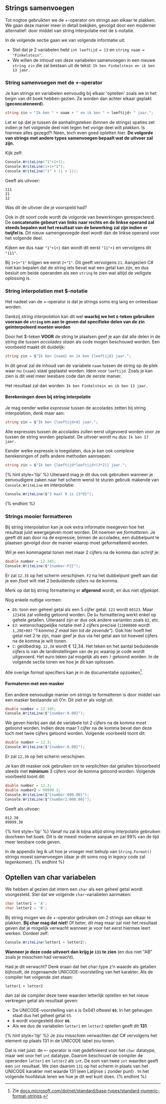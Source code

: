 ## Strings samenvoegen

Tot nogtoe gebruikten we de +-operator om strings aan elkaar te plakken. We gaan deze manier meer in detail bekijken, gevolgd door een moderner alternatief: door middel van string interpolatie met de ``$``-notatie.


In de volgende sectie gaan we van volgende informatie uit:

* Stel dat je 2 variabelen hebt ``int leeftijd = 13`` en ``string naam = "Finkelstein"``.
* We willen de inhoud van deze variabelen samenvoegen in een nieuwe ``string zin`` die zal bestaan uit de tekst: ``Ik ben Finkelstein en ik ben 13 jaar.``



### String samenvoegen met de +-operator

Je kan strings en variabelen eenvoudig bij elkaar 'optellen' zoals we in het begin van dit boek hebben gezien. Ze worden dan achter elkaar geplakt (**geconcateneerd**). 

```csharp
string zin = "Ik ben " + naam + " en ik ben " + leeftijd+ " jaar.";
```

Let er op dat je tussen de aanhalingsteken (binnen de strings) spaties zet indien je het volgende deel niet tegen het vorige deel wilt *plakken*. Is hiermee alles gezegd?! Neen, toch even goed opletten hier. **De volgorde van strings met andere types samenvoegen bepaalt wat de uitvoer zal zijn.** 

Kijk zelf:

```csharp
Console.WriteLine("1"+1+1);
Console.WriteLine(1+1+"1");
Console.WriteLine("1" + (1 + 1));
```

Geeft als uitvoer:


```text
111
21
12
```

Was dit de uitvoer die je voorspeld had?

Ook in dit soort code wordt de volgorde van bewerkingen gerespecteerd. De **concatenatie gebeurt van links naar rechts en de linkse operand zal steeds bepalen wat het resultaat van de bewerking zal zijn indien er twijfel is**. Dit nieuw samengevoegde deel wordt dan de linkse operand voor het volgende deel.

Kijken we dus naar ``"1"+1+1`` dan wordt dit eerst ``"11"+1`` en vervolgens dit ``"111"``.

Bij ``1+1+"1"`` krijgen we eerst ``2+"1"``. Dit geeft vervolgens ``21``. Aangezien C# niet kan bepalen dat de string iets bevat wat een getal kan zijn, en dus besluit om beide operanden als een ``string`` te zien wat altijd de veiligste oplossing is.



### String interpolation met $-notatie

Het nadeel van de +-operator is dat je strings soms erg lang en onleesbaar worden. 

Dankzij *string interpolation* kan dit wel **waarbij we het ``$``-teken gebruiken vooraan de ``string`` om aan te geven dat specifieke delen van de zin geïnterpoleerd moeten worden**

Door het $-teken **VOOR** de string te plaatsen geef je aan dat alle delen in de string die *tussen accolades staan* als code mogen beschouwd worden. Een voorbeeld maakt dit duidelijk:


```csharp
string zin = $"Ik ben {naam} en ik ben {leeftijd} jaar.";
```

In dit geval zal de inhoud van de variabele ``naam`` tussen de string op de plek waar nu ``{naam}`` staat geplaatst worden. Idem voor ``leeftijd``.
Zoals je kan zien is dit veel meer leesbare code dan de eerste manier.

Het resultaat zal dan worden: ``Ik ben Finkelstein en ik ben 13 jaar.``


#### Berekeningen doen bij string interpolatie

Je mag eender welke *expressie* tussen de accolades zetten bij string interpolation, denk maar aan:
```csharp
string zin = $"Ik ben {leeftijd+4} jaar.";
```

Alle expressies tussen de accolades zullen eerst uitgevoerd worden voor ze tussen de string worden geplaatst. De uitvoer wordt nu dus: ```Ik ben 17 jaar.```

Eender welke expressie is toegelaten, dus je kan ook complexe berekeningen of zelfs andere methoden aanroepen:


```csharp
string zin = $"Ik ben {leeftijd*leeftijd+(3*2)} jaar.";
```

{% hint style='tip' %}
Uiteraard mag je dit dus ook gebruiken wanneer je eenvoudigere zaken naar het scherm wenst te sturen gebruik makende van ``Console.WriteLine`` en interpolatie:


```csharp
Console.WriteLine($"3 maal 9 is {3*9}");
```
{% endhint %}



### Strings mooier formatteren

Bij string interpolation kan je ook extra informatie meegeven hoe het resultaat juist weergegeven moet worden. Dit noemen we *formatteren*. Je geeft dit aan door na de expressie, binnen de accolades, een dubbelpunt te plaatsen gevolgd door de manier waarop moet geformatteerd worden.

Wil je een kommagetal tonen met maar 2 cijfers na de komma dan schrijf je:

```csharp
double number = 12.345;
Console.WriteLine($"{number:F2}");
```

Er zal ``12.35`` op het scherm verschijnen. ``F2`` na het dubbelpunt geeft aan dat je een *float* wilt met 2 beduidende cijfers na de komma. 

Merk op dat bij string formattering er **afgerond** wordt, en dus niet *afgekapt*. 


Nog enkele nuttige vormen:

* ``D5``: toon een geheel getal als een 5 cijfer getal. ``123`` wordt ``00123``. Maar ``123456`` zal volledig getoond worden. De ``Dx`` formattering werkt enkel op gehele getallen. Uiteraard zijn er dus ook andere varianten zoals ``D2``, etc.
* ``E2``: wetenschappelijke notatie met 2 cijfers precisie (``12000000`` wordt ``1,20E+007`` *"1 komma 2 maal tien tot de zevende"*). Ook hier hoeft het getal niet 2 te zijn, maar geef je dus via het getal aan tot hoeveel cijfers na de komma je wilt tonen.
* ``C``: geldbedrag. ``12,34`` wordt € 12,34. Het teken en het aantal beduidende cijfers is van de landinstellingen van de pc waarop je code wordt uitgevoerd. Het euro teken zal mogelijk als een ``?`` getoond worden. In de volgende sectie tonen we hoe je dit kan oplossen.

Alle overige format specifiers kan je in de documentatie opzoeken[^formatdoc].

[^formatdoc]: Zie [docs.microsoft.com/dotnet/standard/base-types/standard-numeric-format-strings](https://docs.microsoft.com/dotnet/standard/base-types/standard-numeric-format-strings).

<!-- \newpage -->


#### Formateren met een masker

Een andere eenvoudige manier om strings te formatteren is door middel van een masker bestaande uit 0'n. Dit ziet er als volgt uit:

```csharp
double number = 12.345;
Console.WriteLine($"{number:0.00}");
```

We geven hierbij aan dat de variabele tot 2 cijfers na de komma moet getoond worden. Indien deze maar 1 cijfer na de komma bevat dan deze toch met twee cijfers getoond worden. Volgende voorbeeld toont dit:

```csharp
double number = 12.3;
Console.WriteLine($"{number:0.00}");
```

Er zal ``12,30`` op het scherm verschijnen.

Je kan dit masker ook gebruiken om te verplichten dat getallen bijvoorbeeld steeds met **minimum** 3 cijfers voor de komma getoond worden. Volgende voorbeeld toont dit:

```csharp
double number = 12.3;
double number2 = 99999.3;
Console.WriteLine($"{number:000.00}");
Console.WriteLine($"{number2:000.00}");
```

Geeft als uitvoer:
```text
012.30
99999.30
```

{% hint style='tip' %}
Vanaf nu zal ik bijna altijd string interpolatie gebruiken doorheen het boek. Dit is de meest moderne aanpak en zal 99% van de tijd meer leesbare code geven.

In de appendix leg ik uit hoe je vroeger met behulp van ``String.Format()`` strings moest samenvoegen (daar je dit soms nog in *legacy* code zal tegenkomen).
{% endhint %}

<!-- \newpage -->


## Optellen van char variabelen

We hebben al gezien dat intern een ``char`` als een geheel getal wordt voorgesteld. Stel dat we volgende ``char``-variabelen aanmaken: 

```csharp
char letter1 = 'A';
char letter2 = 'B';
```

Bij string mogen we de +-operator gebruiken om 2 strings aan elkaar te plakken. **Bij char mag dat niet!** Of beter, dit mag maar zal niet het resultaat geven dat je mogelijk verwacht wanneer je voor het eerst hiermee leert werken. Oordeel zelf:


```csharp
Console.WriteLine(letter1 + letter2);
```

**Wanneer je deze code uitvoert dan krijg je `131` te zien** (en dus niet "AB" zoals je misschien had verwacht).

Had je dit verwacht? Denk eraan dat het char-type z’n waarde als getallen bijhoudt, de zogenaamde UNICODE-voorstelling van het karakter. Als de compiler het volgende ziet staan:

``letter1 + letter2`` 

dan zal de compiler deze twee waarden letterlijk optellen en het nieuw verkregen getal als resultaat geven:

* De UNICODE-voorstelling van `A` is 0x041 oftewel **`65`**. In het geheugen staat dus het geheel getal ``65``.
* `B` wordt voorgesteld door **`66`**.
* Als we dus de variabelen ``letter1`` en ``letter2`` optellen geeft dit **131**. 



{% hint style='tip' %}
Je zou misschien verwachten dat C# vervolgens het element op plaats 131 in de UNICODE tabel zou tonen. 

Dat is niet juist: de ``+``- operator is niet gedefinieerd voor het ``char`` datatype, maar wel voor het ``int`` datatype. Daarom beschouwt de compiler de operanden ``letter1`` en ``letter2`` als ``int``. De som van twee ``int`` waarden geeft een ``int`` resultaat. We zien daarom ``131`` op het scherm in plaats van het UNICODE karakter met waarde 131 (een Latijnse ``i`` zonder punt) . In het volgende hoofdstuk leren we hoe je dit wel kunt doen.
{% endhint %}
